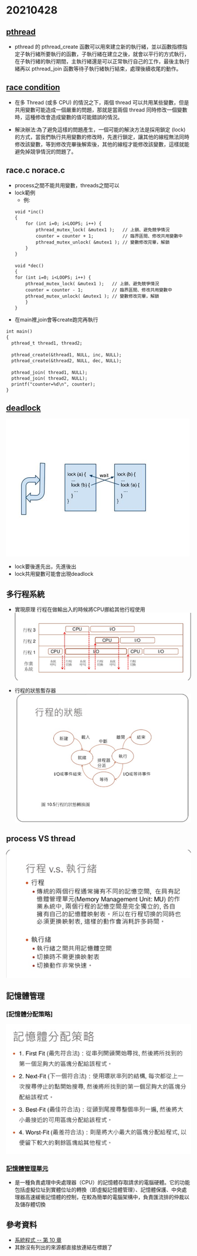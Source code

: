 # 20210428
## [pthread](https://blog.gtwang.org/programming/pthread-multithreading-programming-in-c-tutorial/)
* pthread 的 pthread_create 函數可以用來建立新的執行緒，並以函數指標指定子執行緒所要執行的函數，子執行緒在建立之後，就會以平行的方式執行，在子執行緒的執行期間，主執行緒還是可以正常執行自己的工作，最後主執行緒再以 pthread_join 函數等待子執行緒執行結束，處理後續收尾的動作。
## [race condition](https://medium.com/%E7%A8%8B%E5%BC%8F%E4%BA%BA%E6%9C%88%E5%88%8A/%E7%AB%B6%E7%88%AD%E6%83%85%E6%B3%81%E7%9A%84c%E8%AA%9E%E8%A8%80%E7%AF%84%E4%BE%8B-1a88df31c20e)
* 在多 Thread (或多 CPU) 的情況之下，兩個 thread 可以共用某些變數，但是共用變數可能造成一個嚴重的問題，那就是當兩個 thread 同時修改一個變數時，這種修改會造成變數的值可能錯誤的情況。

* 解決辦法:為了避免這樣的問題產生，一個可能的解決方法是採用鎖定 (lock) 的方式，當我們執行共用變數的修改時，先進行鎖定，讓其他的線程無法同時修改該變數，等到修改完畢後解索後，其他的線程才能修改該變數，這樣就能避免掉競爭情況的問題了。

## race.c norace.c
* process之間不能共用變數，threads之間可以
* lock範例
    * 例:
    ```
    void *inc()
    {
        for (int i=0; i<LOOPS; i++) {
            pthread_mutex_lock( &mutex1 );   // 上鎖、避免競爭情況
            counter = counter + 1;           // 臨界區間、修改共用變數中
            pthread_mutex_unlock( &mutex1 ); // 變數修改完畢，解鎖
        }
    }

    void *dec()
    {
    for (int i=0; i<LOOPS; i++) {
        pthread_mutex_lock( &mutex1 );   // 上鎖、避免競爭情況
        counter = counter - 1;           // 臨界區間、修改共用變數中
        pthread_mutex_unlock( &mutex1 ); // 變數修改完畢，解鎖
        }
    }
    ```
* 在main裡,join會等create跑完再執行
```
int main() 
{
  pthread_t thread1, thread2;

  pthread_create(&thread1, NULL, inc, NULL);
  pthread_create(&thread2, NULL, dec, NULL);

  pthread_join( thread1, NULL); 
  pthread_join( thread2, NULL);
  printf("counter=%d\n", counter);
}
```

## [deadlock](https://medium.com/%E7%A8%8B%E5%BC%8F%E4%BA%BA%E6%9C%88%E5%88%8A/%E6%AD%BB%E7%B5%90%E7%9A%84c%E8%AA%9E%E8%A8%80%E7%AF%84%E4%BE%8B-95041600e2ad)
![picture](https://github.com/victor0520/sp109b/blob/main/note/bitmap/deadlock.jpg)
* lock要後進先出，先進後出
* lock共用變數可能會出現deadlock

## 多行程系統
* 實現原理
行程在做輸出入的時候將CPU挪給其他行程使用
![picture](https://github.com/victor0520/sp109b/blob/main/note/bitmap/0428-1.png)

* 行程的狀態暫存器
![picture](https://github.com/victor0520/sp109b/blob/main/note/bitmap/0428-2.png)

## process VS thread
![picture](https://github.com/victor0520/sp109b/blob/main/note/bitmap/0428-3.png)

## 記憶體管理
### [記憶體分配策略]
![picture](https://github.com/victor0520/sp109b/blob/main/note/bitmap/0428-4.png)

### [記憶體管理單元](https://zh.wikipedia.org/wiki/%E5%86%85%E5%AD%98%E7%AE%A1%E7%90%86%E5%8D%95%E5%85%83)
* 是一種負責處理中央處理器（CPU）的記憶體存取請求的電腦硬體。它的功能包括虛擬位址到實體位址的轉換（即虛擬記憶體管理）、記憶體保護、中央處理器高速緩衝記憶體的控制，在較為簡單的電腦架構中，負責匯流排的仲裁以及儲存體切換

## 參考資料
* [系統程式 -- 第 10 章](https://www.slideshare.net/ccckmit/10-73472927?fbclid=IwAR1k_fXUF53d_6NPXxzpCa2OlhSBMCDpH28SKY1WzEh-E4iWUvNJjsycXhQ)
* 其餘沒有列出的來源都直接放連結在標題了
